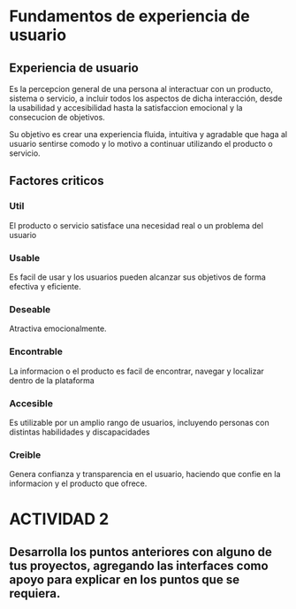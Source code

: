 # Fundamentos de experiencia de usuario

## Experiencia de usuario

Es la percepcion general de una persona al interactuar con un producto, sistema o servicio, a incluir todos los aspectos de dicha interacción, desde la usabilidad y accesibilidad hasta la satisfaccion emocional y la consecucion de objetivos.

Su objetivo es crear una experiencia fluida, intuitiva y agradable que haga al usuario sentirse comodo y lo motivo a continuar utilizando el producto o servicio.

## Factores criticos

### Util
El producto o servicio satisface una necesidad real o un problema del usuario

### Usable
Es facil de usar y los usuarios pueden alcanzar sus objetivos de forma efectiva y eficiente.

### Deseable
Atractiva emocionalmente.

### Encontrable
La informacion o el producto es facil de encontrar, navegar y localizar dentro de la plataforma

### Accesible
Es utilizable por un amplio rango de usuarios, incluyendo personas con distintas habilidades y discapacidades

### Creible 
Genera confianza y transparencia en el usuario, haciendo que confie en la informacion y el producto que ofrece.


# ACTIVIDAD 2

## Desarrolla los puntos anteriores con alguno de tus proyectos, agregando las interfaces como apoyo para explicar en los puntos que se requiera.